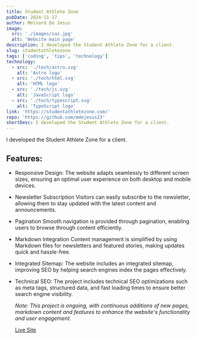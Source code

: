 ```yaml
---
title: Student Athlete Zone
pubDate: 2024-11-17
author: Melnard De Jesus
image:
  src: './images/saz.jpg'
  alt: 'Website main page'
description: I developed the Student Athlete Zone for a client.
slug: studentathletezone
tags: ['coding', 'tips', 'technology']
technology:
  - src: './tech/astro.svg'
    alt: 'Astro logo'
  - src: './tech/html.svg'
    alt: 'HTML logo'
  - src: './tech/js.svg'
    alt: 'JavaScript logo'
  - src: './tech/typescript.svg'
    alt: 'TypeScript logo'
link: 'https://studentathletezone.com/'
repo: 'https://github.com/mdejesus23'
shortDesc: I developed the Student Athlete Zone for a client.
---
```


I developed the Student Athlete Zone for a client.

## Features:

- <i class="fas fa-mobile-alt text-lblue"></i> Responsive Design: The website adapts seamlessly to different screen sizes, ensuring an optimal user experience on both desktop and mobile devices.

- <i class="fas fa-envelope text-lblue"></i> Newsletter Subscription Visitors can easily subscribe to the newsletter, allowing them to stay updated with the latest content and announcements.

- <i class="fas fa-pagination text-lblue"></i> Pagination Smooth navigation is provided through pagination, enabling users to browse through content efficiently.

- <i class="fas fa-file-alt text-lblue"></i> Markdown Integration Content management is simplified by using Markdown files for newsletters and featured stories, making updates quick and hassle-free.

- <i class="fas fa-sitemap text-lblue"></i> Integrated Sitemap: The website includes an integrated sitemap, improving SEO by helping search engines index the pages effectively.

- <i class="fas fa-search text-lblue"></i> Technical SEO: The project includes technical SEO optimizations such as meta tags, structured data, and fast loading times to ensure better search engine visibility.

  _Note: This project is ongoing, with continuous additions of new pages, markdown content and features to enhance the website's functionality and user engagement._

  <a href="https://development.studentathletezone.com/" target="_blank"><u>Live Site</u></a>
